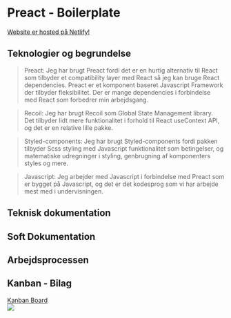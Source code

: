 # Preact - Boilerplate
[Website er hosted på Netlify!](http://google.com)
<br/>
## Teknologier og begrundelse

>  Preact: Jeg har brugt Preact fordi det er en hurtig alternativ til React som tilbyder et compatibility layer med React så jeg kan bruge React dependencies. Preact er et komponent baseret Javascript Framework der tilbyder fleksibilitet. Der er mange dependencies i forbindelse med React som forbedrer min arbejdsgang.

> Recoil: Jeg har brugt Recoil som Global State Management library. Det tilbyder lidt mere funktionalitet i forhold til React useContext API, og det er en relative lille pakke.

> Styled-components: Jeg har brugt Styled-components fordi pakken tilbyder Scss styling med Javascript funktionalitet som betingelser, og matematiske udregninger i styling, genbrugning af komponenters styles og mere.

> Javascript: Jeg arbejder med Javascript i forbindelse med Preact som er bygget på Javascript, og det er det kodesprog som vi har arbejde mest med i undervisningen.

## Teknisk dokumentation 
## Soft Dokumentation 
## Arbejdsprocessen 

## Kanban - Bilag


[Kanban Board](https://trello.com/b/vFm5CY0t/eksamen)<br/>
![](./kanban.png)
